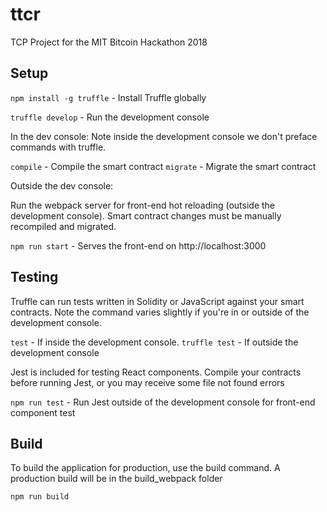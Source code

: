 # ttcr

TCP Project for the MIT Bitcoin Hackathon 2018

## Setup

`npm install -g truffle` - Install Truffle globally

`truffle develop` - Run the development console

In the dev console: Note inside the development console we don't preface commands with truffle.

`compile` - Compile the smart contract
`migrate` - Migrate the smart contract

Outside the dev console: 

Run the webpack server for front-end hot reloading (outside the development console). Smart contract changes must be manually recompiled and migrated.

`npm run start` - Serves the front-end on http://localhost:3000

## Testing

Truffle can run tests written in Solidity or JavaScript against your smart contracts. Note the command varies slightly if you're in or outside of the development console.

`test` - If inside the development console.
`truffle test` - If outside the development console

Jest is included for testing React components. Compile your contracts before running Jest, or you may receive some file not found errors

`npm run test` - Run Jest outside of the development console for front-end component test

## Build

To build the application for production, use the build command. A production build will be in the build_webpack folder

`npm run build`